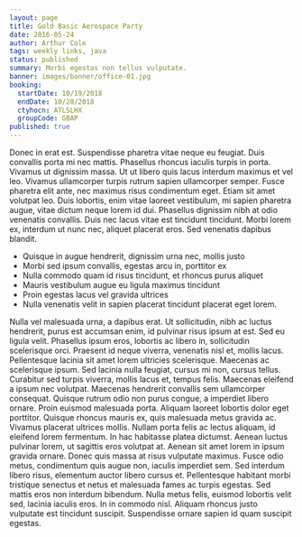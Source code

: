 ```yaml
---
layout: page
title: Gold Basic Aerospace Party
date: 2016-05-24
author: Arthur Cole
tags: weekly links, java
status: published
summary: Morbi egestas non tellus vulputate.
banner: images/banner/office-01.jpg
booking:
  startDate: 10/19/2018
  endDate: 10/20/2018
  ctyhocn: ATLSLHX
  groupCode: GBAP
published: true
---
```

Donec in erat est. Suspendisse pharetra vitae neque eu feugiat. Duis convallis porta mi nec mattis. Phasellus rhoncus iaculis turpis in porta. Vivamus ut dignissim massa. Ut ut libero quis lacus interdum maximus et vel leo. Vivamus ullamcorper turpis rutrum sapien ullamcorper semper. Fusce pharetra elit ante, nec maximus risus condimentum eget. Etiam sit amet volutpat leo. Duis lobortis, enim vitae laoreet vestibulum, mi sapien pharetra augue, vitae dictum neque lorem id dui. Phasellus dignissim nibh at odio venenatis convallis. Duis nec lacus vitae est tincidunt tincidunt. Morbi lorem ex, interdum ut nunc nec, aliquet placerat eros. Sed venenatis dapibus blandit.

* Quisque in augue hendrerit, dignissim urna nec, mollis justo
* Morbi sed ipsum convallis, egestas arcu in, porttitor ex
* Nulla commodo quam id risus tincidunt, et rhoncus purus aliquet
* Mauris vestibulum augue eu ligula maximus tincidunt
* Proin egestas lacus vel gravida ultrices
* Nulla venenatis velit in sapien placerat tincidunt placerat eget lorem.

Nulla vel malesuada urna, a dapibus erat. Ut sollicitudin, nibh ac luctus hendrerit, purus est accumsan enim, id pulvinar risus ipsum at est. Sed eu ligula velit. Phasellus ipsum eros, lobortis ac libero in, sollicitudin scelerisque orci. Praesent id neque viverra, venenatis nisl et, mollis lacus. Pellentesque lacinia sit amet lorem ultricies scelerisque. Maecenas ac scelerisque ipsum. Sed lacinia nulla feugiat, cursus mi non, cursus tellus. Curabitur sed turpis viverra, mollis lacus et, tempus felis. Maecenas eleifend a ipsum nec volutpat. Maecenas hendrerit convallis sem ullamcorper consequat. Quisque rutrum odio non purus congue, a imperdiet libero ornare. Proin euismod malesuada porta. Aliquam laoreet lobortis dolor eget porttitor.
Quisque rhoncus mauris ex, quis malesuada metus gravida ac. Vivamus placerat ultrices mollis. Nullam porta felis ac lectus aliquam, id eleifend lorem fermentum. In hac habitasse platea dictumst. Aenean luctus pulvinar lorem, ut sagittis eros volutpat at. Aenean sit amet lorem in ipsum gravida ornare. Donec quis massa at risus vulputate maximus. Fusce odio metus, condimentum quis augue non, iaculis imperdiet sem. Sed interdum libero risus, elementum auctor libero cursus et. Pellentesque habitant morbi tristique senectus et netus et malesuada fames ac turpis egestas. Sed mattis eros non interdum bibendum. Nulla metus felis, euismod lobortis velit sed, lacinia iaculis eros. In in commodo nisl. Aliquam rhoncus justo vulputate est tincidunt suscipit. Suspendisse ornare sapien id quam suscipit egestas.
